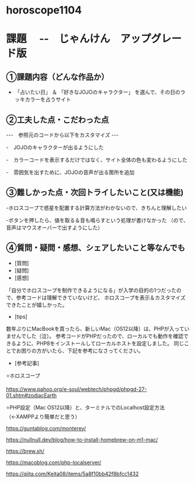 # horoscope1104

# 課題　 --　じゃんけん　アップグレード版

## ①課題内容（どんな作品か）
- 「占いたい日」 ＆ 「好きなJOJOのキャラクター」 を選んで、その日のラッキカラーを占うサイト

## ②工夫した点・こだわった点
---　参照元のコードから以下をカスタマイズ  ---

-　JOJOのキャラクターが出るようにした

-　カラーコードを表示するだけではなく、サイト全体の色も変わるようにした

-　雰囲気を出すために、JOJOの音声が出る箇所を追加

## ③難しかった点・次回トライしたいこと(又は機能)
-ホロスコープで惑星を配置する計算方法がわかないので、きちんと理解したい

-ボタンを押したら、値を取る＆音も鳴らすという処理が書けなかった （ので、音声はマウスオーバーで出すようにした）

## ④質問・疑問・感想、シェアしたいこと等なんでも
- [質問]
- [疑問]
- [感想]
  
「自分でホロスコープを制作できるようになる」が入学の目的の1つだったので、参考コードは理解できていないけど、
ホロスコープを表示＆カスタマイズできたことが嬉しかった。

- [tips]
  
数年ぶりにMacBookを買ったら、新しいMac（OS12以降）は、PHPが入っていませんでした（泣）。
参考コードがPHPだったので、ローカルでも動作を確認できるように、PHP8をインストールしてローカルホストを設定しました。
同じことでお困りの方がいたら、下記を参考になさってください。

- [参考記事]

⭐️ホロスコープ

https://www.pahoo.org/e-soul/webtech/phpgd/phpgd-27-01.shtm#zodiacEarth

⭐️PHP設定（Mac OS12以降）と、ターミナルでのLocalhost設定方法（←XAMPPより簡単だと思う）

https://guntablog.com/monterey/

https://nullnull.dev/blog/how-to-install-homebrew-on-m1-mac/

https://brew.sh/

https://macoblog.com/php-localserver/

https://qiita.com/Keita08/items/5a8f10bb42f8bfcc1432
